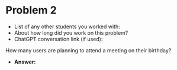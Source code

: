 # Problem 2
- List of any other students you worked with:
- About how long did you work on this problem?
- ChatGPT conversation link (if used):


How many users are planning to attend a meeting on their birthday?
- **Answer:** 
```sql

```
